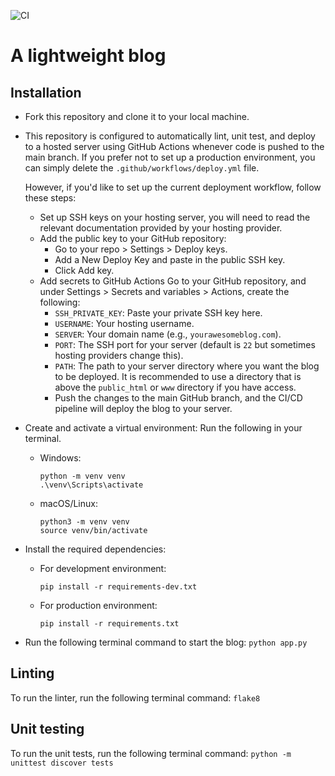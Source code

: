 ![CI](https://github.com/sinnovah/blog/actions/workflows/deploy.yml/badge.svg)

# A lightweight blog

## Installation

- Fork this repository and clone it to your local machine.
- This repository is configured to automatically lint, unit test, and deploy to a hosted server using GitHub Actions whenever code is pushed to the main branch. If you prefer not to set up a production environment, you can simply delete the `.github/workflows/deploy.yml` file.

    However, if you'd like to set up the current deployment workflow, follow these steps:
    - Set up SSH keys on your hosting server, you will need to read the relevant documentation provided by your hosting provider.
    - Add the public key to your GitHub repository:
        - Go to your repo > Settings > Deploy keys.
        - Add a New Deploy Key and paste in the public SSH key.
        - Click Add key.
    - Add secrets to GitHub Actions
    Go to your GitHub repository, and under Settings > Secrets and variables > Actions, create the following:
        - `SSH_PRIVATE_KEY`: Paste your private SSH key here.
        - `USERNAME`: Your hosting username.
        - `SERVER`: Your domain name (e.g., `yourawesomeblog.com`).
        - ```PORT```: The SSH port for your server (default is `22` but sometimes hosting providers change this).
        - ```PATH```: The path to your server directory where you want the blog to be deployed. It is recommended to use a directory that is above the `public_html` or `www` directory if you have access.
        - Push the changes to the main GitHub branch, and the CI/CD pipeline will deploy the blog to your server.
- Create and activate a virtual environment: Run the following in your terminal.
    - Windows:
        ```
        python -m venv venv
        .\venv\Scripts\activate
        ```
    - macOS/Linux:
        ```
        python3 -m venv venv
        source venv/bin/activate
        ```
- Install the required dependencies:
    - For development environment:
        ```
        pip install -r requirements-dev.txt
        ```
    - For production environment:
        ```
        pip install -r requirements.txt
        ```

- Run the following terminal command to start the blog:
    `python app.py`

## Linting

To run the linter, run the following terminal command: `flake8`

## Unit testing

To run the unit tests, run the following terminal command: `python -m unittest discover tests`